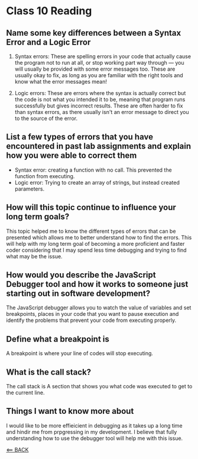 # Class 10 Reading

## Name some key differences between a Syntax Error and a Logic Error

1. Syntax errors: These are spelling errors in your code that actually cause the program not to run at all, or stop working part way through — you will usually be provided with some error messages too. These are usually okay to fix, as long as you are familiar with the right tools and know what the error messages mean!

2. Logic errors: These are errors where the syntax is actually correct but the code is not what you intended it to be, meaning that program runs successfully but gives incorrect results. These are often harder to fix than syntax errors, as there usually isn't an error message to direct you to the source of the error.

## List a few types of errors that you have encountered in past lab assignments and explain how you were able to correct them

- Syntax error: creating a function with no call. This prevented the function from executing.
- Logic error: Trying to create an array of strings, but instead created parameters.

## How will this topic continue to influence your long term goals?

This topic helped me to know the different types of errors that can be presented which allows me to better understand how to find the errors. This will help with my long term goal of becoming a more proficient and faster coder considering that I may spend less time debugging and trying to find what may be the issue.

## How would you describe the JavaScript Debugger tool and how it works to someone just starting out in software development?

The JavaScript debugger allows you to watch the value of variables and set breakpoints, places in your code that you want to pause execution and identify the problems that prevent your code from executing properly.

## Define what a breakpoint is

A breakpoint is where your line of codes will stop executing.

## What is the call stack?

The call stack is A section that shows you what code was executed to get to the current line.

## Things I want to know more about

I would like to be more effieicient in debugging as it takes up a long time and hindir me from prpgressing in my development. I believe that fully understanding how to use the debugger tool will help me with this issue. 

[<== BACK](README.md)
